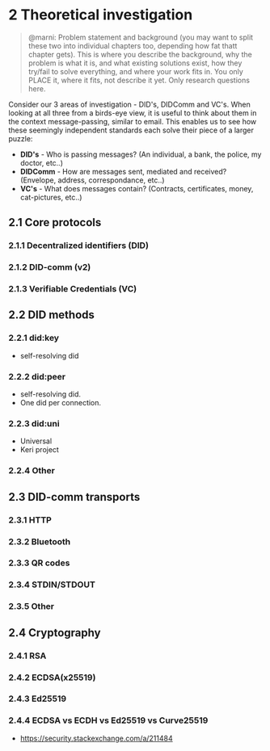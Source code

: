# 2 Theoretical investigation

>@marni: Problem statement and background (you may want to split these two into individual chapters too, depending how fat thatt chapter gets). This is where you describe the background, why the problem is what it is, and what existing solutions exist, how they try/fail to solve everything, and where your work fits in. You only PLACE it, where it fits, not describe it yet. Only research questions here.

Consider our 3 areas of investigation - DID's, DIDComm and VC's. When looking at all three from a birds-eye view, it is useful to think about them in the context message-passing, similar to email. This enables us to see how these seemingly independent standards each solve their piece of a larger puzzle:

- **DID's** - Who is passing messages? (An individual, a bank, the police, my doctor, etc..)
- **DIDComm** - How are messages sent, mediated and received? (Envelope, address, correspondance, etc..)
- **VC's** - What does messages contain? (Contracts, certificates, money, cat-pictures, etc..)

## 2.1 Core protocols

### 2.1.1 Decentralized identifiers (DID)

### 2.1.2 DID-comm (v2)

### 2.1.3 Verifiable Credentials (VC)




## 2.2 DID methods

### 2.2.1 did:key
- self-resolving did

### 2.2.2 did:peer
- self-resolving did.
- One did per connection.

### 2.2.3 did:uni
- Universal
- Keri project

### 2.2.4 Other


## 2.3 DID-comm transports

### 2.3.1 HTTP

### 2.3.2 Bluetooth

### 2.3.3 QR codes

### 2.3.4 STDIN/STDOUT

### 2.3.5 Other



## 2.4 Cryptography

### 2.4.1 RSA

### 2.4.2 ECDSA(x25519)

### 2.4.3 Ed25519

### 2.4.4 ECDSA vs ECDH vs Ed25519 vs Curve25519

- https://security.stackexchange.com/a/211484
